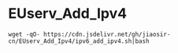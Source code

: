 # EUserv_Add_Ipv4

```
wget -qO- https://cdn.jsdelivr.net/gh/jiaosir-cn/EUserv_Add_Ipv4/ipv6_add_ipv4.sh|bash
```
